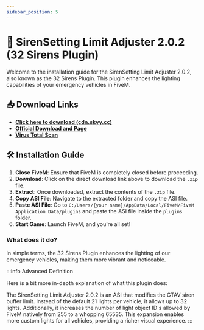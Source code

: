 ```yaml
---
sidebar_position: 5
---
```


# 🚨 **SirenSetting Limit Adjuster 2.0.2 (32 Sirens Plugin)**

Welcome to the installation guide for the SirenSetting Limit Adjuster 2.0.2, also known as the 32 Sirens Plugin. This plugin enhances the lighting capabilities of your emergency vehicles in FiveM.

## 📥 **Download Links**

- **[Click here to download (cdn.skyy.cc)](https://cdn.skyy.cc/FiveM/SirenSetting_Limit_Adjuster_v2.zip)**
- **[Official Download and Page](https://www.lcpdfr.com/downloads/gta5mods/scripts/28560-sirensetting-limit-adjuster/)**
- **[Virus Total Scan](https://www.virustotal.com/gui/file/74fec47012be517504fb515abc913ece559f0ad680d0f16058ae6fb2ea46a9aa)**

## 🛠️ **Installation Guide**

1. **Close FiveM**: Ensure that FiveM is completely closed before proceeding.
2. **Download**: Click on the direct download link above to download the `.zip` file.
3. **Extract**: Once downloaded, extract the contents of the `.zip` file.
4. **Copy ASI File**: Navigate to the extracted folder and copy the ASI file.
5. **Paste ASI File**: Go to `C:/Users/{your name}/AppData/Local/FiveM/FiveM Application Data/plugins` and paste the ASI file inside the `plugins` folder.
6. **Start Game**: Launch FiveM, and you're all set!

### What does it do?

In simple terms, the 32 Sirens Plugin enhances the lighting of our emergency vehicles, making them more vibrant and noticeable.

:::info Advanced Definition

Here is a bit more in-depth explanation of what this plugin does:

The SirenSetting Limit Adjuster 2.0.2 is an ASI that modifies the GTAV siren buffer limit. Instead of the default 21 lights per vehicle, it allows up to 32 lights. Additionally, it increases the number of light object ID's allowed by FiveM natively from 255 to a whopping 65535. This expansion enables more custom lights for all vehicles, providing a richer visual experience.
:::
